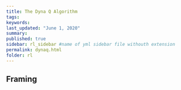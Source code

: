 ```yaml
---
title: The Dyna Q Algorithm
tags:
keywords:
last_updated: "June 1, 2020"
summary: 
published: true
sidebar: rl_sidebar #name of yml sidebar file withouth extension
permalink: dynaq.html
folder: rl
---
```



## Framing